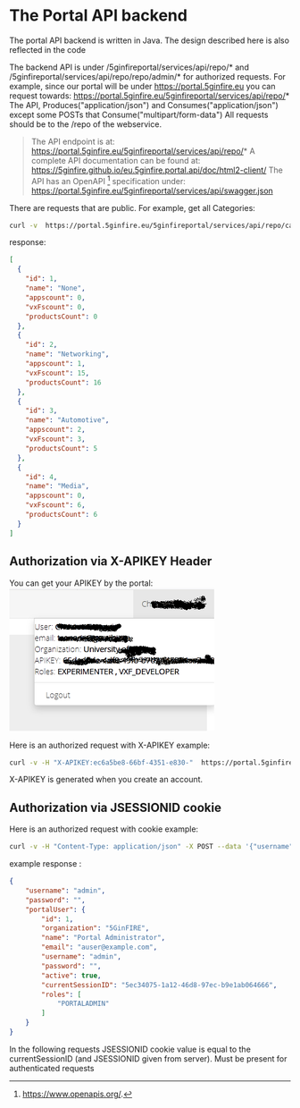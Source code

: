 <!-- TITLE: Portal API -->
<!-- SUBTITLE: A quick summary of Portal API -->

# The Portal API backend
The portal API backend is written in Java. The design described here is also reflected in the code

The backend API is under <serverURL>/5ginfireportal/services/api/repo/* and <serverURL>/5ginfireportal/services/api/repo/repo/admin/* for authorized requests. For example, since our portal will be under https://portal.5ginfire.eu you can request towards: https://portal.5ginfire.eu/5ginfireportal/services/api/repo/* 
The API, Produces("application/json") and Consumes("application/json") except some POSTs that Consume("multipart/form-data") All requests should be to the /repo of the webservice. 

> The API endpoint is at:
https://portal.5ginfire.eu/5ginfireportal/services/api/repo/*
A complete API documentation can be found at:
https://5ginfire.github.io/eu.5ginfire.portal.api/doc/html2-client/ 
The API has an OpenAPI [^1] specification under: 
https://portal.5ginfire.eu/5ginfireportal/services/api/swagger.json


There are requests that are public. For example, get all Categories:


```sh
curl -v  https://portal.5ginfire.eu/5ginfireportal/services/api/repo/categories
```


response:


```json
[
  {
    "id": 1,
    "name": "None",
    "appscount": 0,
    "vxFscount": 0,
    "productsCount": 0
  },
  {
    "id": 2,
    "name": "Networking",
    "appscount": 1,
    "vxFscount": 15,
    "productsCount": 16
  },
  {
    "id": 3,
    "name": "Automotive",
    "appscount": 2,
    "vxFscount": 3,
    "productsCount": 5
  },
  {
    "id": 4,
    "name": "Media",
    "appscount": 0,
    "vxFscount": 6,
    "productsCount": 6
  }
]
```

## Authorization via X-APIKEY Header

You can get your APIKEY by the portal:
![Userinfo](/uploads/portal/userinfo.png "Userinfo")

Here is an authorized request with X-APIKEY example: 


```sh
curl -v -H "X-APIKEY:ec6a5be8-66bf-4351-e830-"  https://portal.5ginfire.eu/5ginfireportal/services/api/repo/admin/vxfs
```
X-APIKEY is generated when you create an account.


## Authorization via JSESSIONID cookie 

Here is an authorized request with cookie example: 


```sh
curl -v -H "Content-Type: application/json" -X POST --data '{"username":"admin", "password":"changeme"}' https://portal.5ginfire.eu/5ginfireportal/services/api/repo/sessions
```
example response :

```json
{
	"username": "admin",
	"password": "",
	"portalUser": {
		"id": 1,
		"organization": "5GinFIRE",
		"name": "Portal Administrator",
		"email": "auser@example.com",
		"username": "admin",
		"password": "",
		"active": true,
		"currentSessionID": "5ec34075-1a12-46d8-97ec-b9e1ab064666",
		"roles": [
			"PORTALADMIN"
		]
	}
}
```

In the following requests JSESSIONID cookie value is equal to the currentSessionID (and JSESSIONID given from server). 
Must be present for authenticated requests








[^1]: https://www.openapis.org/.
